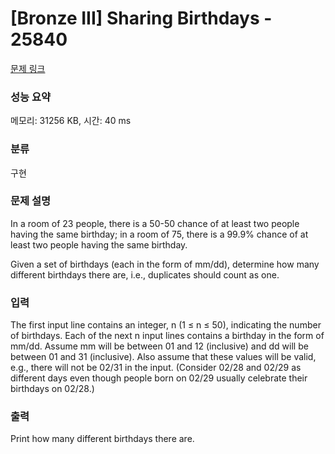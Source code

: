 # [Bronze III] Sharing Birthdays - 25840 

[문제 링크](https://www.acmicpc.net/problem/25840) 

### 성능 요약

메모리: 31256 KB, 시간: 40 ms

### 분류

구현

### 문제 설명

<p>In a room of 23 people, there is a 50-50 chance of at least two people having the same birthday; in a room of 75, there is a 99.9% chance of at least two people having the same birthday.</p>

<p>Given a set of birthdays (each in the form of mm/dd), determine how many different birthdays there are, i.e., duplicates should count as one.</p>

### 입력 

 <p>The first input line contains an integer, n (1 ≤ n ≤ 50), indicating the number of birthdays. Each of the next n input lines contains a birthday in the form of mm/dd. Assume mm will be between 01 and 12 (inclusive) and dd will be between 01 and 31 (inclusive). Also assume that these values will be valid, e.g., there will not be 02/31 in the input. (Consider 02/28 and 02/29 as different days even though people born on 02/29 usually celebrate their birthdays on 02/28.)</p>

### 출력 

 <p>Print how many different birthdays there are.</p>

